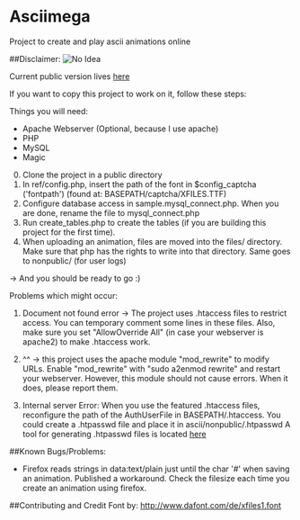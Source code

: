 Asciimega
====
Project to create and play ascii animations online

##Disclaimer:
![No Idea](http://www.aux.tv/wp-content/uploads/2013/11/i-have-no-idea-what-im-doing-science-dog.jpg)

Current public version lives [here](https://tomatenbrei.cloudapp.net/ascii)  

If you want to copy this project to work on it, follow these steps:

Things you will need:
- Apache Webserver (Optional, because I use apache)
- PHP
- MySQL
- Magic

0. Clone the project in a public directory
1. In ref/config.php, insert the path of the font in $config_captcha ('fontpath') (found at: BASEPATH/captcha/XFILES.TTF)
2. Configure database access in sample.mysql_connect.php. When you are done, rename the file to mysql_connect.php
3. Run create_tables.php to create the tables (if you are building this project for the first time).
4. When uploading an animation, files are moved into the files/ directory. Make sure that php has the rights to write into that directory. Same goes to nonpublic/ (for user logs)

-> And you should be ready to go :)

Problems which might occur:

1. Document not found error -> The project uses .htaccess files to restrict access. You can temporary comment some lines in these files. Also, make sure you set "AllowOverride All" (in case your webserver is apache2) to make .htaccess work.

2. ^^ -> this project uses the apache module "mod_rewrite" to modify URLs. Enable "mod_rewrite" with "sudo a2enmod rewrite" and restart your webserver. However, this module should not cause errors. When it does, please report them.

3. Internal server Error: When you use the featured .htaccess files, reconfigure the path of the AuthUserFile in BASEPATH/.htaccess. You could create a .htpasswd file and place it in ascii/nonpublic/.htpasswd
A tool for generating .htpasswd files is located [here](http://www.htaccesstools.com/htpasswd-generator/)  

##Known Bugs/Problems:

- Firefox reads strings in data:text/plain just until the char '#' when saving an animation. Published a workaround. Check the filesize each time you create an animation using firefox.

##Contributing and Credit
Font by: http://www.dafont.com/de/xfiles1.font
